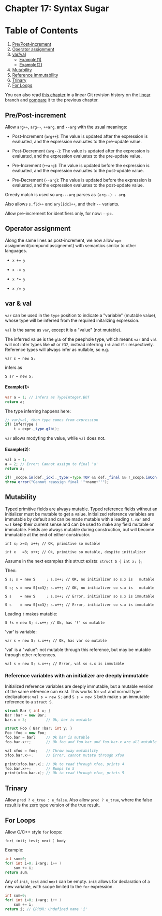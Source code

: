 # Chapter 17: Syntax Sugar

# Table of Contents

1. [Pre/Post-increment](#prepost-increment)
2. [Operator assignment](#operator-assignment)
3. [var/val](#var--val)
   - [Example(1)](#example1)
   - [Example(2)](#example2)
4. [Mutability](#mutability)
5. [Reference immutability](#reference-variables-with-an-initializer-are-deeply-immutable)
6. [Trinary](#trinary)
7. [For Loops](#for-loops)

You can also read [this chapter](https://github.com/SeaOfNodes/Simple/tree/linear-chapter17) in a linear Git revision history on the [linear](https://github.com/SeaOfNodes/Simple/tree/linear) branch and [compare](https://github.com/SeaOfNodes/Simple/compare/linear-chapter16...linear-chapter17) it to the previous chapter.

## Pre/Post-increment

Allow `arg++`, `arg--`, `++arg`, and `--arg` with the usual meanings:

- Post-Increment (`arg++`): The value is updated after the expression is evaluated, and the expression evaluates to the pre-update value.


- Post-Decrement (`arg--`): The value is updated after the expression is evaluated, and the expression evaluates to the pre-update value.


- Pre-Increment (`++arg`): The value is updated before the expression is evaluated, and the expression evaluates to the post-update value.


- Pre-Decrement (`--arg`): The value is updated before the expression is evaluated, and the expression evaluates to the post-update value.

Greedy match is used so `arg---arg` parses as `(arg--) - arg`.

Also allows `s.fld++` and `ary[idx]++`, and their `--` variants.

Allow pre-increment for identifiers only, for now: `--pc`.


## Operator assignment

Along the same lines as post-increment, we now allow `op=` assignment(compund assignemnt)
with semantics similar to other languages.

- `x += y`

- `x -= y`

- `x *= y`

- `x /= y`


## var & val

`var` can be used in the `type` position to indicate a "variable" (mutable
value), whose type will be inferred from the required initalizing expression.

`val` is the same as `var`, except it is a "value" (not mutable).

The inferred value is the `glb` of the peephole type, which means `var` and
`val` will not infer types like `u8` or `f32`, instead inferring `int` and
`flt` respectively.  Reference types will always infer as nullable, so e.g. 

`var s = new S;` 

infers as

`S s? = new S;`

#### **Example(1)**:
```java
var a = 1; // infers as TypeInteger.BOT
return a; 
```
The type inferring happens here:
```java
// var/val, then type comes from expression
if( inferType )
    t = expr._type.glb();
```
`var` allows modyfing the value, while `val` does not.

#### **Example(2)**:
```java
val a = 1; 
a = 2; // Error: Cannot assign to final 'a'
return a;
```
```java 
if( _scope.in(def._idx)._type!=Type.TOP && def._final && !_scope.inCon() )
throw error("Cannot reassign final '"+name+"'");
```
## Mutability

Typed primitive fields are always mutable.  Typed reference fields without an
initializer must be mutable to get a value.  Initialized reference variables
are immutable by default and can be made mutable with a leading `!`.  `var` and
`val` keep their current sense and can be used to make any field mutable or
immutable.  Fields are always mutable during construction, but will become
immutable at the end of either constructor.

`int x; x=3; x++; // OK, primitive so mutable`

`int x   =3; x++; // Ok, primitive so mutable, despite initializer`

Assume in the next examples this struct exists:
`struct S { int x; };`

Then:

`S s; s = new S     ; s.x++; // OK, no initializer so s.x is   mutable`

`S s; s = new S{x=3}; s.x++; // OK, no initializer so s.x is   mutable`

`S s    = new S     ; s.x++; // Error, initializer so s.x is immutable`

`S s    = new S{x=3}; s.x++; // Error, initializer so s.x is immutable`

Leading `!` makes mutable:

`S !s = new S; s.x++; // Ok, has '!' so mutable`

'var' is variable:

`var s = new S; s.x++; // Ok, has var so mutable`

'val' is a "value": not mutable through this reference, but may be mutable
through other references.

`val s = new S; s.x++; // Error, val so s.x is immutable`


### Reference variables with an initializer are deeply immutable

Initialized reference variables are deeply immutable, but a mutable version of the same
reference can exist.  This works for `val` and normal type declarations: `val s
= new S;` and `S s = new S` both make `s` an immutable reference to a `struct S`.

```cpp
struct Bar { int x; }
Bar !bar = new Bar;
bar.x = 3;         // Ok, bar is mutable

struct Foo { Bar !bar; int y; }
Foo !foo = new Foo;
foo.bar = barl     // Ok bar is mutable
foo.bar.x++;       // Ok foo and foo.bar and foo.bar.x are all mutable

val xfoo = foo;    // Throw away mutability
xfoo.bar.x++;      // Error, cannot mutate through xfoo

print(xfoo.bar.x); // Ok to read through xfoo, prints 4
foo.bar.x++;       // Bumps to 5
print(xfoo.bar.x); // Ok to read through xfoo, prints 5
```

## Trinary

Allow `pred ? e_true : e_false`.  Also allow `pred ? e_true`, where the false result
is the zero type version of the true result.


## For Loops

Allow C/C++ style `for` loops:

`for( init; test; next ) body`

Example:

```cpp
int sum=0;
for( int i=0; i<arg; i++ )
    sum += i;
return sum;
```

Any of `init`, `test` and `next` can be empty.  `init` allows for declaration
of a new variable, with scope limited to the `for` expression.

```cpp
int sum=0;
for( int i=0; i<arg; i++ )
    sum += i;
return i; // ERROR: Undefined name 'i'
```